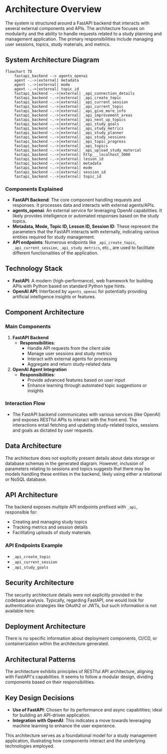 # Architecture Overview

The system is structured around a FastAPI backend that interacts with several external components and APIs. The architecture focuses on modularity and the ability to handle requests related to a study planning and management application. The primary responsibilities include managing user sessions, topics, study materials, and metrics.

## System Architecture Diagram
```mermaid
flowchart TD
    fastapi_backend --> agents_openai
    agent -.->|external| metadata
    agent -.->|external| mode
    agent -.->|external| topic_id
    fastapi_backend -.->|external| _api_connection_details
    fastapi_backend -.->|external| _api_create_topic
    fastapi_backend -.->|external| _api_current_session
    fastapi_backend -.->|external| _api_current_topic
    fastapi_backend -.->|external| _api_give_more_info
    fastapi_backend -.->|external| _api_improvement_areas
    fastapi_backend -.->|external| _api_next_up_topics
    fastapi_backend -.->|external| _api_study_goals
    fastapi_backend -.->|external| _api_study_metrics
    fastapi_backend -.->|external| _api_study_planner
    fastapi_backend -.->|external| _api_study_sessions
    fastapi_backend -.->|external| _api_topic_progress
    fastapi_backend -.->|external| _api_topics
    fastapi_backend -.->|external| _api_upload_study_material
    fastapi_backend -.->|external| http___localhost_3000
    fastapi_backend -.->|external| lesson_id
    fastapi_backend -.->|external| metadata
    fastapi_backend -.->|external| mode
    fastapi_backend -.->|external| session_id
    fastapi_backend -.->|external| topic_id
```

### Components Explained
- **FastAPI Backend**: The core component handling requests and responses. It processes data and interacts with external agents/APIs.
- **agents_openai**: An external service for leveraging OpenAI capabilities. It likely provides intelligence or automated responses based on the study topics.
- **Metadata, Mode, Topic ID, Lesson ID, Session ID**: These represent the parameters that the FastAPI interacts with externally, indicating various entities required for study management.
- **API endpoints**: Numerous endpoints like `_api_create_topic`, `_api_current_session`, `_api_study_metrics`, etc., are used to facilitate different functionalities of the application. 

## Technology Stack
- **FastAPI**: A modern (high-performance), web framework for building APIs with Python based on standard Python type hints.
- **OpenAI API**: Interfaced by `agents_openai` for potentially providing artificial intelligence insights or features.
  
## Component Architecture
### Main Components
1. **FastAPI Backend**
   - **Responsibilities**:
     - Handle API requests from the client side
     - Manage user sessions and study metrics
     - Interact with external agents for processing
     - Aggregate and return study-related data
2. **OpenAI Agent Integration**
   - **Responsibilities**:
     - Provide advanced features based on user input
     - Enhance learning through automated topic suggestions or insights

### Interaction Flow
- The FastAPI backend communicates with various services (like OpenAI) and exposes RESTful APIs to interact with the front end. The interactions entail fetching and updating study-related topics, sessions and goals as dictated by user requests.

## Data Architecture
The architecture does not explicitly present details about data storage or database schemas in the generated diagram. However, inclusion of parameters relating to sessions and topics suggests that there may be models handling these entities in the backend, likely using either a relational or NoSQL database.

## API Architecture
The backend exposes multiple API endpoints prefixed with `_api`, responsible for:
- Creating and managing study topics
- Tracking metrics and session details
- Facilitating uploads of study materials

### API Endpoints Example
- `_api_create_topic`
- `_api_current_session`
- `_api_study_goals`

## Security Architecture
The security architecture details were not explicitly provided in the codebase analysis. Typically, regarding FastAPI, one would look for authentication strategies like OAuth2 or JWTs, but such information is not available here.

## Deployment Architecture
There is no specific information about deployment components, CI/CD, or containerization within the architecture generated.

## Architectural Patterns
The architecture exhibits principles of RESTful API architecture, aligning with FastAPI's capabilities. It seems to follow a modular design, dividing components based on their responsibilities.

## Key Design Decisions
- **Use of FastAPI**: Chosen for its performance and async capabilities; ideal for building an API-driven application.
- **Integration with OpenAI**: This indicates a move towards leveraging machine learning to enhance the user experience.

This architecture serves as a foundational model for a study management application, illustrating how components interact and the underlying technologies employed.